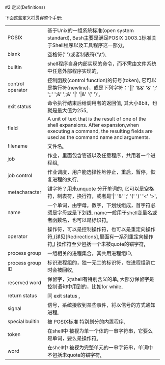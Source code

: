 #2 定义(Definitions)

下面这些定义将贯穿整个手册[:](# "These definitions are used throughout the remainder of this manual.")

| | |
|:------------------|:----------------------------|
| POSIX |  基于Unix的一组系统标准(open system standard)[,](# "A family of open system standards based on Unix.") Bash主要是满足POSIX 1003.1标准关于Shell程序以及工具程序这一部分[.](# "Bash is primarily concerned with the Shell and Utilities portion of the POSIX 1003.1 standard.")|
|blank| 空格符(' ')或者制表符('\t')[.](# "A space or tab character.")|
|builtin|shell程序自身内部实现的命令，而不需由文件系统中任意外部程序实现的[.](# "A command that is implemented internally by the shell itself, rather than by an executable program somewhere in the file system.")|
|control operator| 控制函数(control function)的符号(token)[.](# "A token that performs a control function.") 它可以是换行符(newline)，或是下列字符：'&#124;&#124;' '&&' '&' ';' ';;' ';&' ';;&' '&#124;' '&#124;&' '(' ')'[.](# "It is a newline or one of the following: ‘&#124;&#124;’, ‘&&’, ‘&’, ‘;’, ‘;;’, ‘;&’, ‘;;&’, ‘&#124;’, ‘&#124;&’, ‘(’, or ‘)’.")|
|exit status| 命令执行结束后给调用者的返回值[,](# "The value returned by a command to its caller.") 其大小8bit，也就是最大值为255[.](# "The value is restricted to eight bits, so the maximum value is 255.")|
|field| A unit of text that is the result of one of the shell expansions. After expansion,when executing a command, the resulting fields are used as the command name and arguments.|
|filename|文件名[.](# "A string of characters used to identify a file.")|
|job|作业，里面包含管道以及任意程序，共用着一个进程组[.](# "A set of processes comprising a pipeline, and any processes descended from it, that are all in the same process group.")|
|job control|作业调度，用户能选择性地停止，重启，暂停，恢复进程的执行[.](# "A mechanism by which users can selectively stop (suspend) and restart (resume) execution of processes.")|
|metacharacter|锚字符？用来unquote 分开单词的[.](# "A character that, when unquoted, separates words.") 它可以是空格符，制表符，换行符，或者是'&#124;' '&' ';' '(' ')' '&lt;' '&gt;'[.](# "A metacharacter is a space, tab, newline, or one of the following characters: ‘&#124;’, ‘&’, ‘;’, ‘(’, ‘)’, ‘<’, or ‘>’.")|
|name| 一个单词，由字母，数字，下划线组成，首字符必须是字母或是下划线[.](# "A word consisting solely of letters, numbers, and underscores, and beginning with a letter or underscore.") name一般用于shell变量名或者函数名，也可以是标识符[.](# "Names are used as shell variable and function names. Also referred to as an identifier.")|
|operator|操作符，可以是控制操作符，也可以是重定向操作符[.](# "A control operator or a redirection operator.")(详见[Redirections],里面有一系列重定向操作符[.](# "See Redirections, for a list of redirection operators. ")) 操作符至少包括一个未被quote的锚字符[.](# "Operators contain at least one unquoted metacharacter.")|
|process group| 一组相关的进程集合，其共用进程组ID[.](# "A collection of related processes each having the same process group ID.")|
|process group ID|标识进程组的，独一无二的标识符，在进程组消亡时会被回收[.](# "A unique identifier that represents a process group during its lifetime.")|
|reserved word| 保留字，对shell有特别含义的单[.](# "A word that has a special meaning to the shell.") 大部分保留字是控制语句中用到的，比如for while[.](# "Most reserved words introduce shell flow control constructs, such as for and while.")|
|return status| 同 exit status [.](# "A synonym for exit status.")|
|signal|信号，系统接收到某些事件，将以信号的方式通知进程[.](# "A mechanism by which a process may be notified by the kernel of an event occurring in the system.")|
|special builtin|被 POSIX标准 特别划分的内置程序[.](# "A shell builtin command that has been classified as special by the POSIX standard.")|
|token|在shell中 被视为单一个体的一串字符串，它要么是单词，要么是操作符[.](# "A sequence of characters considered a single unit by the shell. It is either a word or an operator.")|
|word|在shell中 被视为完整单元的一串字符串，单词中不包括未quote的锚字符[.](# "A sequence of characters treated as a unit by the shell. Words may not include unquoted metacharacters.")|